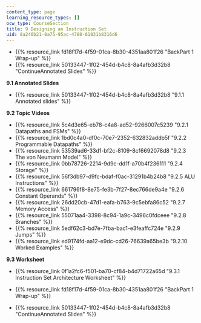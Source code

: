 ```yaml
---
content_type: page
learning_resource_types: []
ocw_type: CourseSection
title: 9 Designing an Instruction Set
uid: 8a240b21-8a75-95ac-4780-61831b8316d6
---
```


*   {{% resource_link fd18f17d-4f59-01ca-8b30-4351aa801f26 "BackPart 1 Wrap-up" %}}
*   {{% resource_link 50133447-1f02-454d-b4c8-8a4afb3d32b8 "ContinueAnnotated Slides" %}}

**9.1 Annotated Slides**

*   {{% resource_link 50133447-1f02-454d-b4c8-8a4afb3d32b8 "9.1.1 Annotated slides" %}}

**9.2 Topic Videos**

*   {{% resource_link 5c4d3e65-eb78-c4a8-ad52-9266007c5239 "9.2.1 Datapaths and FSMs" %}}
*   {{% resource_link 1bd0c4a0-df0c-70e7-2352-632832addb5f "9.2.2 Programmable Datapaths" %}}
*   {{% resource_link 53539ad6-33d1-bf2c-8109-8cf6692078d8 "9.2.3 The von Neumann Model" %}}
*   {{% resource_link 0bb78726-2214-9d9c-dd1f-a70b4f236111 "9.2.4 Storage" %}}
*   {{% resource_link 56f3db97-d9fc-bdaf-f0ac-31291b4b24b8 "9.2.5 ALU Instructions" %}}
*   {{% resource_link 661796f8-8e75-fe3b-7f27-8ec766de9a4e "9.2.6 Constant Operands" %}}
*   {{% resource_link 26dd20cb-47d1-eafa-b763-9c5ebfa86c52 "9.2.7 Memory Access" %}}
*   {{% resource_link 55071aa4-3398-8c94-1a9c-3496c0fdceee "9.2.8 Branches" %}}
*   {{% resource_link 5edf62c3-bd7e-7fba-bac1-e3feaffc724e "9.2.9 Jumps" %}}
*   {{% resource_link ed9174fd-aa12-e9dc-cd26-76639a65be3b "9.2.10 Worked Examples" %}}

**9.3 Worksheet**

*   {{% resource_link 0f1a2fc6-f501-ba70-cf84-b4d71722a65d "9.3.1 Instruction Set Architecture Worksheet" %}}

*   {{% resource_link fd18f17d-4f59-01ca-8b30-4351aa801f26 "BackPart 1 Wrap-up" %}}
*   {{% resource_link 50133447-1f02-454d-b4c8-8a4afb3d32b8 "ContinueAnnotated Slides" %}}